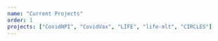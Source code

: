 ```yaml
---
name: "Current Projects"
order: 1
projects: ["CovidNPI", "CovidVax", "LIFE", "life-mlt", "CIRCLES"]
---
```

